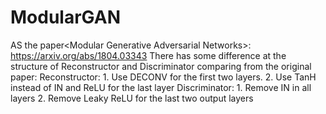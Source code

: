 # ModularGAN
AS the paper&lt;Modular Generative Adversarial Networks>: https://arxiv.org/abs/1804.03343
There has some difference at the structure of Reconstructor and Discriminator comparing from the original paper:
  Reconstructor:
    1. Use DECONV for the first two layers.
    2. Use TanH instead of IN and ReLU for the last layer
  Discriminator:
    1. Remove IN in all layers
    2. Remove Leaky ReLU for the last two output layers

